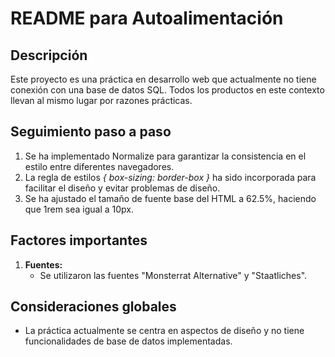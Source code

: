 # README para Autoalimentación

## Descripción

Este proyecto es una práctica en desarrollo web que actualmente no tiene conexión con una base de datos SQL. Todos los productos en este contexto llevan al mismo lugar por razones prácticas.

## Seguimiento paso a paso

1. Se ha implementado Normalize para garantizar la consistencia en el estilo entre diferentes navegadores.
2. La regla de estilos *{ box-sizing: border-box }* ha sido incorporada para facilitar el diseño y evitar problemas de diseño.
3. Se ha ajustado el tamaño de fuente base del HTML a 62.5%, haciendo que 1rem sea igual a 10px.

## Factores importantes

1. **Fuentes:**
   - Se utilizaron las fuentes "Monsterrat Alternative" y "Staatliches".

## Consideraciones globales

- La práctica actualmente se centra en aspectos de diseño y no tiene funcionalidades de base de datos implementadas.



